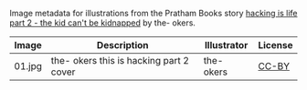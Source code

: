 Image metadata for illustrations from the Pratham Books story [hacking is life part 2 - the kid can't be kidnapped](https://storyweaver.org.in/stories/2997-hacking-is-life-part-2-the-kid-can-t-be-kidnapped) by the- okers.

Image | Description | Illustrator | License
----- | ----------- | ----------- | -------
01.jpg | the- okers this is hacking part 2 cover | the- okers | [CC-BY](https://creativecommons.org/licenses/by/4.0/)

